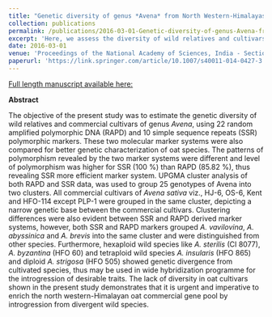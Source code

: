 ```yaml
---
title: "Genetic diversity of genus *Avena* from North Western-Himalayas Using molecular markers."
collection: publications
permalink: /publications/2016-03-01-Genetic-diversity-of-genus-Avena-from-North-Western-Himalayas-using-molecular-markers
excerpt: 'Here, we assess the diversity of wild relatives and cultivars of geneus *Avena* using RAPD and SSR markers.  '
date: 2016-03-01
venue: 'Proceedings of the National Academy of Sciences, India - Section B: Biological Sciences'
paperurl: 'https://link.springer.com/article/10.1007/s40011-014-0427-3'
---
```


<a href='https://link.springer.com/article/10.1007/s40011-014-0427-3'>Full length manuscript available here:</a>

**Abstract**

The objective of the present study was to estimate the genetic diversity of wild relatives and commercial cultivars of genus *Avena*, using 22 random amplified polymorphic DNA (RAPD) and 10 simple sequence repeats (SSR) polymorphic markers. These two molecular marker systems were also compared for better genetic characterization of oat species. The patterns of polymorphism revealed by the two marker systems were different and level of polymorphism was higher for SSR (100 %) than RAPD (85.82 %), thus revealing SSR more efficient marker system. UPGMA cluster analysis of both RAPD and SSR data, was used to group 25 genotypes of Avena into two clusters. All commercial cultivars of *Avena sativa* viz., HJ-6, OS-6, Kent and HFO-114 except PLP-1 were grouped in the same cluster, depicting a narrow genetic base between the commercial cultivars. Clustering differences were also evident between SSR and RAPD derived marker systems, however, both SSR and RAPD markers grouped *A. vavilovina*, *A. abyssinica* and *A. brevis* into the same cluster and were distinguished from other species. Furthermore, hexaploid wild species like *A. sterilis* (CI 8077), *A. byzantina* (HFO 60) and tetraploid wild species *A. insularis* (HFO 865) and diploid *A. strigosa* (HFO 505) showed genetic divergence from cultivated species, thus may be used in wide hybridization programme for the introgression of desirable traits. The lack of diversity in oat cultivars shown in the present study demonstrates that it is urgent and imperative to enrich the north western-Himalayan oat commercial gene pool by introgression from divergent wild species.


